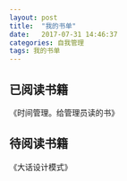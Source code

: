 ```yaml
---
layout: post
title:  "我的书单"
date:   2017-07-31 14:46:37
categories: 自我管理
tags: 我的书单
---
```


## 已阅读书籍
《时间管理。给管理员读的书》
## 待阅读书籍
《大话设计模式》

